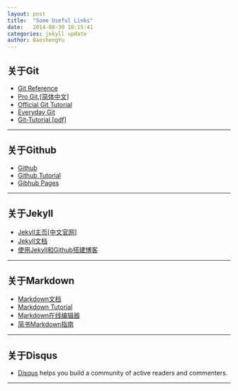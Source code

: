 ```yaml
---
layout: post
title:  "Some Useful Links"
date:   2014-08-30 18:15:41
categories: jekyll update
author: BaoshengYu
---
```





## 关于Git ##

+ [Git Reference](http://git-scm.com/docs)
+ [Pro Git](http://git-scm.com/book),[[简体中文]](http://git-scm.com/book/zh)
+ [Official Git Tutorial](http://git-scm.com/docs/gittutorial)
+ [Everyday Git](http://git-scm.com/docs/everyday)
+ [Git-Tutorial](http://www.liaoxuefeng.com),[[pdf]](Git-Tutorial)

--------

## 关于Github ##

+ [Github](https://github.com/)
+ [Github Tutorial](http://rogerdudler.github.io/git-guide/index.zh.html)
+ [Gibhub Pages](https://pages.github.com/)

--------

## 关于Jekyll ##

+ [Jekyll主页](http://jekyllrb.com/)[[中文官网]](http://jekyllcn.com/)
+ [Jekyll文档](http://jekyllcn.com/docs/home/)
+ [使用Jekyll和Github搭建博客](http://www.ruanyifeng.com/blog/2012/08/blogging_with_jekyll.html)

--------

## 关于Markdown ##

+ [Markdown文档](http://wowubuntu.com/markdown/index.html)
+ [Markdown Tutorial](http://markdowntutorial.com/)
+ [Markdown在线编辑器](https://www.zybuluo.com/mdeditor)
+ [简书Markdown指南](http://jianshu.io/p/q81RER)


--------

## 关于Disqus ##

+ [Disqus](https://disqus.com/) helps you build a community of active readers and commenters.

--------

